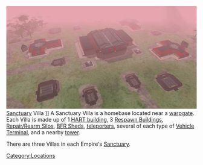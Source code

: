 ![](images/Sancvilla.jpg "fig:Sancvilla.jpg") [Sanctuary](Sanctuary "wikilink")
Villa \]\] A Sanctuary Villa is a homebase located near a
[warpgate](warpgate "wikilink"). Each Villa is made up of 1 [HART
building](HART_building "wikilink"), 3 [Respawn
Buildings](Respawn_Building "wikilink"), [Repair/Rearm
Silos](Repair/Rearm_Silo "wikilink"), [BFR Sheds](BFR_Shed "wikilink"),
[teleporters](teleporter "wikilink"), several of each type of [Vehicle
Terminal](Vehicle_Terminal "wikilink"), and a nearby
[tower](tower "wikilink").

There are three Villas in each Empire's
[Sanctuary](Sanctuary "wikilink").

[Category:Locations](Category:Locations "wikilink")
